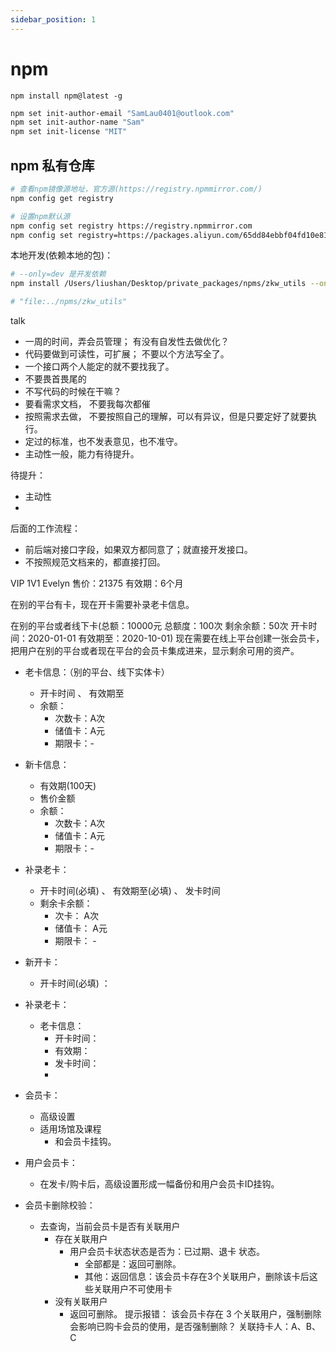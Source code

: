 ```yaml
---
sidebar_position: 1
---
```


# npm

`npm install npm@latest -g`

```sh
npm set init-author-email "SamLau0401@outlook.com"
npm set init-author-name "Sam"
npm set init-license "MIT"
```


## npm 私有仓库

```sh
# 查看npm镜像源地址，官方源(https://registry.npmmirror.com/)
npm config get registry

# 设置npm默认源
npm config set registry https://registry.npmmirror.com
npm config set registry=https://packages.aliyun.com/65dd84ebbf04fd10e8168bd8/npm/npm-registry/
```

本地开发(依赖本地的包)：

```sh
# --only=dev 是开发依赖
npm install /Users/liushan/Desktop/private_packages/npms/zkw_utils --only=dev

# "file:../npms/zkw_utils"
```


talk

- 一周的时间，弄会员管理； 有没有自发性去做优化？ 
- 代码要做到可读性，可扩展； 不要以个方法写全了。
- 一个接口两个人能定的就不要找我了。
- 不要畏首畏尾的
- 不写代码的时候在干嘛？
- 要看需求文档， 不要我每次都催
- 按照需求去做， 不要按照自己的理解，可以有异议，但是只要定好了就要执行。
- 定过的标准，也不发表意见，也不准守。
- 主动性一般，能力有待提升。

待提升：
- 主动性
- 

后面的工作流程：

- 前后端对接口字段，如果双方都同意了；就直接开发接口。
- 不按照规范文档来的，都直接打回。








VIP 1V1 Evelyn
售价：21375
有效期：6个月


在别的平台有卡，现在开卡需要补录老卡信息。

在别的平台或者线下卡(总额：10000元  总额度：100次  剩余余额：50次  开卡时间：2020-01-01  有效期至：2020-10-01)
现在需要在线上平台创建一张会员卡，把用户在别的平台或者现在平台的会员卡集成进来，显示剩余可用的资产。

- 老卡信息：（别的平台、线下实体卡）
	- 开卡时间 、 有效期至
	- 余额：
		- 次数卡：A次
		- 储值卡：A元
		- 期限卡：-
- 新卡信息：
	- 有效期(100天)
	- 售价金额
	- 余额：
		- 次数卡：A次
		- 储值卡：A元
		- 期限卡：-
- 补录老卡：
	- 开卡时间(必填) 、 有效期至(必填) 、 发卡时间
	- 剩余卡余额：
		- 次卡： A次
		- 储值卡： A元
		- 期限卡： - 
- 新开卡：
	- 开卡时间(必填) ：


- 补录老卡：
	- 老卡信息：
		- 开卡时间：
		- 有效期：
		- 发卡时间：
		- 


- 会员卡：
	- 高级设置
	- 适用场馆及课程
		- 和会员卡挂钩。

- 用户会员卡：
	- 在发卡/购卡后，高级设置形成一幅备份和用户会员卡ID挂钩。
- 会员卡删除校验：
	- 去查询，当前会员卡是否有关联用户
		- 存在关联用户
			- 用户会员卡状态状态是否为：已过期、退卡 状态。
				- 全部都是：返回可删除。
				- 其他：返回信息：该会员卡存在3个关联用户，删除该卡后这些关联用户不可使用卡
		- 没有关联用户
			- 返回可删除。
提示报错：
该会员卡存在 3 个关联用户，强制删除会影响已购卡会员的使用，是否强制删除？
关联持卡人：A、B、C





















